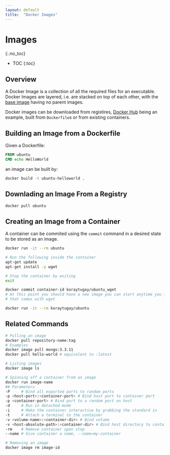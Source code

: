 ```yaml
---
layout: default
title:  "Docker Images"
---
```


# Images
{:.no_toc}

* TOC
{:toc}

## Overview
A Docker Image is a collection of all the required files for an executable. Docker Images are layered, i.e. are stacked on top of each other, with the [base image](https://hub.docker.com/search?category=base&source=verified&type=image) having no parent images.

Docker images can be downloaded from registires, [Docker Hub](https://hub.docker.com) being an example, built from `Dockerfile`s or from existing containers.

## Building an Image from a Dockerfile
Given a Dockerfile:

```dockerfile
FROM ubuntu
CMD echo HelloWorld
```

an image can be built by:

```bash
docker build -t ubuntu-helloworld .
```

## Downlading an Image From a Registry

```bash
docker pull ubuntu
```

## Creating an Image from a Container
A container can be commited using the `commit` command in a desired state to be stored as an image.

```bash
docker run -it --rm ubuntu

# Run the following inside the container
apt-get update
apt-get install -y wget

# Stop the container by exiting
exit 

docker commit container-id koraytugay/ubuntu_wget
# At this point you should have a new image you can start anytime you like
# that comes with wget

docker run -it --rm koraytugay/ubuntu
```

## Related Commands
```bash
# Pulling an image
docker pull repository-name:tag
# Examples
docker image pull mongo:3.3.11
docker pull hello-world # equivalent to :latest

# Listing images
docker image ls

# Spinning off a container from an image
docker run image-name
## Parameters
-P     # Bind all exported ports to random ports
-p <host-port>:<container-port> # Bind host port to container port
-p <container-port> # Bind port to a random port on host
-d     # Run in detached mode
-i     # Make the container interactive by grabbing the standard in
-t     # Attach a terminal to the container
-v <volume-name>:<container-dir> # Bind volume
-v <host-absolute-path>:<container-dir> # Bind host directory to container
-rm    # Remove container upon stop
--name # Give container a name, --name=my-container

# Removing an image
docker image rm image-id
```

